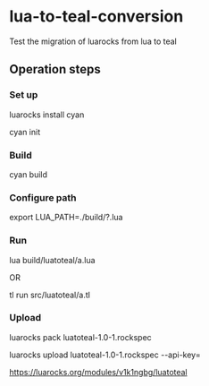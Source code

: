 # lua-to-teal-conversion

Test the migration of luarocks from lua to teal

## Operation steps

### Set up

luarocks install cyan

cyan init

### Build

cyan build

### Configure path

export LUA_PATH=./build/?.lua

### Run

lua build/luatoteal/a.lua

OR

tl run src/luatoteal/a.tl

### Upload

luarocks pack luatoteal-1.0-1.rockspec

luarocks upload luatoteal-1.0-1.rockspec --api-key=<key>

https://luarocks.org/modules/v1k1ngbg/luatoteal